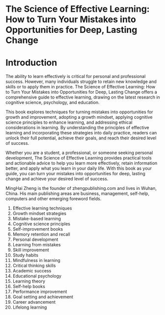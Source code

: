 # The Science of Effective Learning: How to Turn Your Mistakes into Opportunities for Deep, Lasting Change

# Introduction

The ability to learn effectively is critical for personal and professional success. However, many individuals struggle to retain new knowledge and skills or to apply them in practice. The Science of Effective Learning: How to Turn Your Mistakes into Opportunities for Deep, Lasting Change offers a comprehensive guide to effective learning, drawing on the latest research in cognitive science, psychology, and education.

This book explores techniques for turning mistakes into opportunities for growth and improvement, adopting a growth mindset, applying cognitive science principles to enhance learning, and addressing ethical considerations in learning. By understanding the principles of effective learning and incorporating these strategies into daily practice, readers can unlock their full potential, achieve their goals, and reach their desired level of success.

Whether you are a student, a professional, or someone seeking personal development, The Science of Effective Learning provides practical tools and actionable advice to help you learn more effectively, retain information better, and apply what you learn in your daily life. With this book as your guide, you can turn your mistakes into opportunities for deep, lasting change and achieve your desired level of success.

MingHai Zheng is the founder of zhengpublishing.com and lives in Wuhan, China. His main publishing areas are business, management, self-help, computers and other emerging foreword fields.



1. Effective learning techniques
2. Growth mindset strategies
3. Mistake-based learning
4. Cognitive science principles
5. Self-improvement books
6. Memory retention and recall
7. Personal development
8. Learning from mistakes
9. Skill improvement
10. Study habits
11. Mindfulness in learning
12. Critical thinking skills
13. Academic success
14. Educational psychology
15. Learning theory
16. Self-help books
17. Performance improvement
18. Goal setting and achievement
19. Career advancement
20. Lifelong learning

